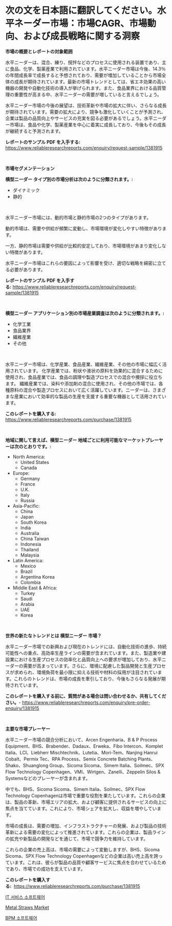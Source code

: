 <p><h1>次の文を日本語に翻訳してください。水平ネーダー市場：市場CAGR、市場動向、および成長戦略に関する洞察</h1></p><p><strong>市場の概要とレポートの対象範囲</strong></p>
<p><p>水平ニーダーは、混合、練り、撹拌などのプロセスに使用される装置であり、主に食品、化学、製薬産業で利用されています。水平ニーダー市場は今後、14.3％の年間成長率で成長すると予想されており、需要が増加していることから市場全体の成長が期待されています。最新の市場トレンドとしては、省エネ効果の高い機器の開発や自動化技術の導入が挙げられます。また、食品業界における品質管理の重要性が高まる中、水平ニーダーの需要が増していると言えるでしょう。</p><p>水平ニーダー市場の今後の展望は、技術革新や市場の拡大に伴い、さらなる成長が期待されています。需要の拡大により、競争も激化していくことが予測され、企業は製品の品質向上やサービスの充実を図る必要があるでしょう。水平ニーダー市場は、食品や化学、製薬産業を中心に着実に成長しており、今後もその成長が継続すると予測されます。</p></p>
<p><strong>レポートのサンプル PDF を入手する:</strong> <a href="https://www.reliableresearchreports.com/enquiry/request-sample/1381915">https://www.reliableresearchreports.com/enquiry/request-sample/1381915</a></p>
<p>&nbsp;</p>
<p><strong>市場セグメンテーション</strong></p>
<p><strong>横型ニーダー タイプ別の市場分析は次のように分類されます。:</strong></p>
<p><ul><li>ダイナミック</li><li>静的</li></ul></p>
<p>&nbsp;</p>
<p><p>水平ニーダー市場には、動的市場と静的市場の2つのタイプがあります。</p><p>動的市場は、需要や供給が頻繁に変動し、市場環境が変化しやすい特徴があります。</p><p>一方、静的市場は需要や供給が比較的安定しており、市場環境があまり変化しない特徴があります。</p><p>水平ニーダー市場はこれらの要因によって影響を受け、適切な戦略を綿密に立てる必要があります。</p></p>
<p><strong>レポートのサンプル PDF を入手する:</strong>&nbsp;<a href="https://www.reliableresearchreports.com/enquiry/request-sample/1381915">https://www.reliableresearchreports.com/enquiry/request-sample/1381915</a></p>
<p>&nbsp;</p>
<p><strong> 横型ニーダー アプリケーション別の市場産業調査は次のように分類されます。:</strong></p>
<p><ul><li>化学工業</li><li>食品業界</li><li>繊維産業</li><li>その他</li></ul></p>
<p>&nbsp;</p>
<p><p>水平ニーダー市場は、化学産業、食品産業、繊維産業、その他の市場に幅広く活用されています。 化学産業では、粉状や液状の原料を効果的に混合するために使用され、食品産業では、食品の調理や製造プロセスでの混合や攪拶に役立ちます。 繊維産業では、染料や添加剤の混合に使用され、その他の市場では、各種原料の混合や製造プロセスにおいて広く活躍しています。ニーダーは、さまざまな産業において効率的な製品の生産を支援する重要な機器として活用されています。</p></p>
<p><strong>このレポートを購入する:</strong>&nbsp; <a href="https://www.reliableresearchreports.com/purchase/1381915">https://www.reliableresearchreports.com/purchase/1381915</a></p>
<p>&nbsp;</p>
<p><strong>地域に関して言えば、横型ニーダー 地域ごとに利用可能なマーケットプレーヤーは次のとおりです。:</strong></p>
<p><ul>
    <li>
        North America:
        <ul>
            <li>United States</li>
            <li>Canada</li>
        </ul>
    </li>
    <li>
        Europe:
        <ul>
            <li>Germany</li>
            <li>France</li>
            <li>U.K.</li>
            <li>Italy</li>
            <li>Russia</li>
        </ul>
    </li>
    <li>
        Asia-Pacific:
        <ul>
            <li>China</li>
            <li>Japan</li>
            <li>South Korea</li>
            <li>India</li>
            <li>Australia</li>
            <li>China Taiwan</li>
            <li>Indonesia</li>
            <li>Thailand</li>
            <li>Malaysia</li>
        </ul>
    </li>
    <li>
        Latin America:
        <ul>
            <li>Mexico</li>
            <li>Brazil</li>
            <li>Argentina Korea</li>
            <li>Colombia</li>
        </ul>
    </li>
    <li>
        Middle East & Africa:
        <ul>
            <li>Turkey</li>
            <li>Saudi</li>
            <li>Arabia</li>
            <li>UAE</li>
            <li>Korea</li>
        </ul>
    </li>
    </ul></p>
<p>&nbsp;</p>
<p><strong>世界の新たなトレンドとは 横型ニーダー 市場？</strong></p>
<p><p>水平ニーダー市場での新興および現在のトレンドには、自動化技術の進歩、持続可能性への重点、高効率生産ラインの需要が含まれています。また、製造業や建設業における生産プロセスの効率化と品質向上への要求が増加しており、水平ニーダーの需要が高まっています。さらに、環境に配慮した製品開発と生産プロセスが求められ、環境負荷を最小限に抑える技術や材料の採用が注目されています。これらのトレンドは、市場の成長を牽引しており、今後もさらなる発展が期待されています。</p></p>
<p><strong>このレポートを購入する前に、質問がある場合は問い合わせるか、共有してください。</strong>- <a href="https://www.reliableresearchreports.com/enquiry/pre-order-enquiry/1381915">https://www.reliableresearchreports.com/enquiry/pre-order-enquiry/1381915</a></p>
<p>&nbsp;</p>
<p><strong>主要な市場プレーヤー</strong></p>
<p><p>水平ニーダー市場の競合分析において、Arcen Engenharia、B & P Process Equipment、BHS、Brabender、Dadaux、Erweka、Fibo Intercon、Komplet Italia、LCI、Liebherr Mischtechnik、Lutetia、Mori-Tem、Nanjing Hanrui Cobalt、Permix Tec、RPA Process、Semix Concrete Batching Plants、Shako、Shuanglong Group、Sicoma Sicoma、Simem Italia、Soilmec、SPX Flow Technology Copenhagen、VMI、Wirtgen、Zanelli、Zeppelin Silos & Systemsなどのプレーヤーが含まれます。</p><p>中でも、BHS、Sicoma Sicoma、Simem Italia、Soilmec、SPX Flow Technology Copenhagenは市場で重要な役割を果たしています。これらの企業は、製品の革新、市場エリアの拡大、および顧客に提供されるサービスの向上に焦点を当てています。これにより、市場シェアを拡大し、収益を増やしています。</p><p>市場の成長は、需要の増加、インフラストラクチャーの発展、および製品の技術革新による需要の変化によって推進されています。これらの企業は、製品ラインの拡充や新製品の開発などを通じて、市場で競争力を維持しています。</p><p>これらの企業の売上高は、市場の需要によって変動しますが、BHS、Sicoma Sicoma、SPX Flow Technology Copenhagenなどの企業は高い売上高を誇っています。これは、彼らが製品の品質や顧客サービスに焦点を合わせているためであり、市場での成功を支えています。</p></p>
<p><strong>このレポートを購入する:</strong>&nbsp;&nbsp;<a href="https://www.reliableresearchreports.com/purchase/1381915">https://www.reliableresearchreports.com/purchase/1381915</a></p>
<p><p><a href="https://github.com/vskv4779xr1/Market-Research-Report-List-1/blob/main/539151911280.md">IT 서비스 소프트웨어</a></p><p><a href="https://butternut-bug-553.notion.site/Metal-Straws-Market-Research-Report-Provides-thorough-Industry-Overview-which-offers-an-In-Depth-An-059c25bfc25b4ab3871e512cde78a6c3">Metal Straws Market</a></p><p><a href="https://github.com/CliftonFisher9067/Market-Research-Report-List-1/blob/main/214926811281.md">BPM 소프트웨어</a></p></p>